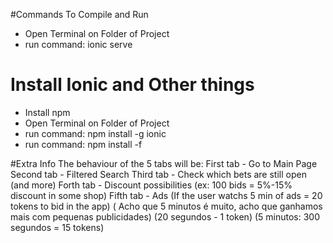 #Commands To Compile and Run
- Open Terminal on Folder of Project
- run command: ionic serve

# Install Ionic and Other things
- Install npm
- Open Terminal on Folder of Project
- run command: npm install -g ionic
- run command: npm install -f

#Extra Info
The behaviour of the 5 tabs will be:
	First tab  - Go to Main Page
	Second tab - Filtered Search
	Third tab  - Check which bets are still open (and more)
	Forth tab  - Discount possibilities (ex: 100 bids = 5%-15% discount in some shop)
	Fifth tab  - Ads (If the user watchs 5 min of ads = 20 tokens to bid in the app)
	( Acho que 5 minutos é muito, acho que ganhamos mais com pequenas publicidades)
	(20 segundos - 1 token)
	(5 minutos: 300 segundos = 15 tokens)
